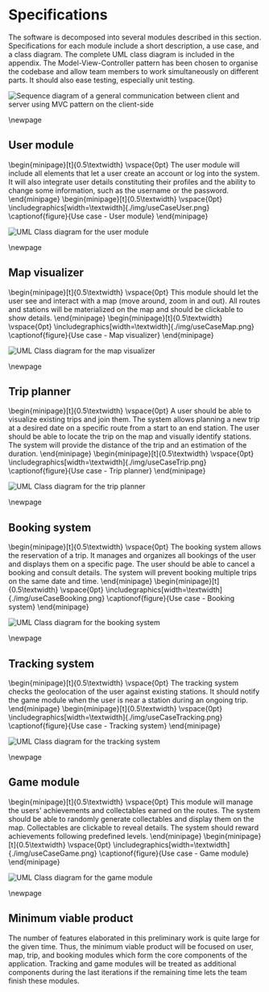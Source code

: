 # Specifications
The software is decomposed into several modules described in this section.
Specifications for each module include a short description, a use case, and a class diagram.
The complete UML class diagram is included in the appendix.
The Model-View-Controller pattern has been chosen to organise the codebase and allow team members to work simultaneously on different parts.
It should also ease testing, especially unit testing.

![Sequence diagram of a general communication between client and server using MVC pattern on the client-side](./img/seqDiagramClientServer.png)

\newpage
## User module

\begin{minipage}[t]{0.5\textwidth}
\vspace{0pt}
The user module will include all elements that let a user create an account or log into the system.
It will also integrate user details constituting their profiles and the ability to change some information, such as the username or the password.
\end{minipage}
\begin{minipage}[t]{0.5\textwidth}
\vspace{0pt}
\includegraphics[width=\textwidth]{./img/useCaseUser.png}
\captionof{figure}{Use case - User module}
\end{minipage}

![UML Class diagram for the user module](./img/umlClassUser.png)

\newpage
## Map visualizer

\begin{minipage}[t]{0.5\textwidth}
\vspace{0pt}
This module should let the user see and interact with a map (move around, zoom in and out).
All routes and stations will be materialized on the map and should be clickable to show details.
\end{minipage}
\begin{minipage}[t]{0.5\textwidth}
\vspace{0pt}
\includegraphics[width=\textwidth]{./img/useCaseMap.png}
\captionof{figure}{Use case - Map visualizer}
\end{minipage}

![UML Class diagram for the map visualizer](./img/umlClassMap.png)

\newpage
## Trip planner

\begin{minipage}[t]{0.5\textwidth}
\vspace{0pt}
A user should be able to visualize existing trips and join them.
The system allows planning a new trip at a desired date on a specific route from a start to an end station. The user should be able to locate the trip on the map and visually identify stations. The system will provide the distance of the trip and an estimation of the duration.
\end{minipage}
\begin{minipage}[t]{0.5\textwidth}
\vspace{0pt}
\includegraphics[width=\textwidth]{./img/useCaseTrip.png}
\captionof{figure}{Use case - Trip planner}
\end{minipage}

![UML Class diagram for the trip planner](./img/umlClassTrip.png)

\newpage
## Booking system

\begin{minipage}[t]{0.5\textwidth}
\vspace{0pt}
The booking system allows the reservation of a trip.
It manages and organizes all bookings of the user and displays them on a specific page.
The user should be able to cancel a booking and consult details. The system will prevent booking multiple trips on the same date and time.
\end{minipage}
\begin{minipage}[t]{0.5\textwidth}
\vspace{0pt}
\includegraphics[width=\textwidth]{./img/useCaseBooking.png}
\captionof{figure}{Use case - Booking system}
\end{minipage}

![UML Class diagram for the booking system](./img/umlClassBooking.png)

\newpage
## Tracking system

\begin{minipage}[t]{0.5\textwidth}
\vspace{0pt}
The tracking system checks the geolocation of the user against existing stations.
It should notify the game module when the user is near a station during an ongoing trip.
\end{minipage}
\begin{minipage}[t]{0.5\textwidth}
\vspace{0pt}
\includegraphics[width=\textwidth]{./img/useCaseTracking.png}
\captionof{figure}{Use case - Tracking system}
\end{minipage}

![UML Class diagram for the tracking system](./img/umlClassTracking.png)

\newpage
## Game module

\begin{minipage}[t]{0.5\textwidth}
\vspace{0pt}
This module will manage the users' achievements and collectables earned on the routes.
The system should be able to randomly generate collectables and display them on the map.
Collectables are clickable to reveal details. The system should reward achievements following predefined levels.
\end{minipage}
\begin{minipage}[t]{0.5\textwidth}
\vspace{0pt}
\includegraphics[width=\textwidth]{./img/useCaseGame.png}
\captionof{figure}{Use case - Game module}
\end{minipage}

![UML Class diagram for the game module](./img/umlClassGame.png)

\newpage
## Minimum viable product
The number of features elaborated in this preliminary work is quite large for the given time.
Thus, the minimum viable product will be focused on user, map, trip, and booking modules
which form the core components of the application.
Tracking and game modules will be treated as additional components during the last iterations if the remaining time lets the team finish these modules.
